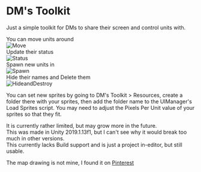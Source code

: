 # DM's Toolkit

Just a simple toolkit for DMs to share their screen and control units with.    

You can move units around  
![Move](https://i.imgur.com/hwu6mOH.gif)  
Update their status  
![Status](https://i.imgur.com/UsvPZE0.gif)  
Spawn new units in  
![Spawn](https://i.imgur.com/xSWq7qM.gif)  
Hide their names and Delete them  
![HideandDestroy](https://i.imgur.com/nv14UCo.gif)  

You can set new sprites by going to DM's Toolkit > Resources, create a folder there with your sprites, then add the folder name to the UIManager's Load Sprites script.
You may need to adjust the Pixels Per Unit value of your sprites so that they fit.  

It is currently rather limited, but may grow more in the future.  
This was made in Unity 2019.1.13f1, but I can't see why it would break too much in other versions.  
This currently lacks Build support and is just a project in-editor, but still usable.  

The map drawing is not mine, I found it on [Pinterest](https://www.pinterest.com.au/pin/AVFT2DVN6ZcXeIOxDBcLe6fQVD0NV068S-kt4i0G_MA-CWXGVG6LsgY/)
